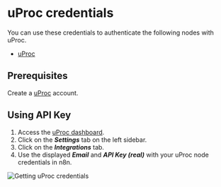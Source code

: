 # uProc credentials

You can use these credentials to authenticate the following nodes with uProc.

- [uProc](/integrations/builtin/app-nodes/n8n-nodes-base.uproc/)

## Prerequisites

Create a [uProc](https://uProc.io) account.

## Using API Key

1. Access the [uProc dashboard](https://app.uproc.io/#/dashboard).
2. Click on the ***Settings*** tab on the left sidebar.
3. Click on the ***Integrations*** tab.
4. Use the displayed ***Email*** and ***API Key (real)*** with your uProc node credentials in n8n.

![Getting uProc credentials](/_images/integrations/builtin/credentials/uproc/using-api.gif)
